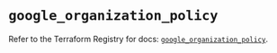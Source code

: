 # `google_organization_policy`

Refer to the Terraform Registry for docs: [`google_organization_policy`](https://registry.terraform.io/providers/hashicorp/google-beta/6.21.0/docs/resources/google_organization_policy).
